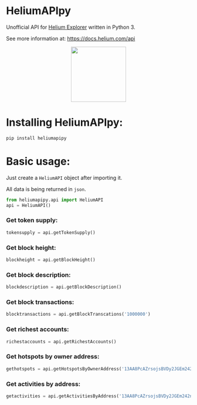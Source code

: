 # HeliumAPIpy
Unofficial API for [Helium Explorer](https://explorer.helium.com/) written in Python 3.

See more information at: https://docs.helium.com/api       <p align="center"> <img src="https://dka575ofm4ao0.cloudfront.net/pages-transactional_logos/retina/17932/Roundel_blue.png" width="150" height="150" /></p>
# Installing HeliumAPIpy:

`pip install heliumapipy`

# Basic usage:

Just create a `HeliumAPI` object after importing it.

All data is being returned in `json`.

```python
from heliumapipy.api import HeliumAPI
api = HeliumAPI()
```
  
### Get token supply:
```python
tokensupply = api.getTokenSupply()
  ```
### Get block height:
```python
blockheight = api.getBlockHeight()
  ```
 ### Get block description:
```python
blockdescription = api.getBlockDescription()
  ```

 ### Get block transactions:
```python
blocktransactions = api.getBlockTranscations('1000000')
  ```

 ### Get richest accounts:
```python
richestaccounts = api.getRichestAccounts()
  ```

 ### Get hotspots by owner address:
```python
gethotspots = api.getHotspotsByOwnerAddress('13AA8PcAZrsojsBVDy2JGEm242nWQeMmRoYaVndtkGy8dNfkn23')
  ```
  
  ### Get activities by address:
```python
getactivities = api.getActivitiesByAddress('13AA8PcAZrsojsBVDy2JGEm242nWQeMmRoYaVndtkGy8dNfkn23')
  ```

   